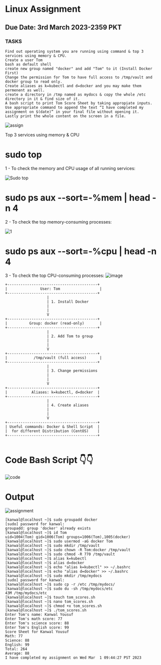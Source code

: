 
# Linux Assignment
## Due Date: 3rd March 2023-2359 PKT
### TASKS
```
Find out operating system you are running using command & top 3 services using memory & CPU.
Create a user Tom
bash as default shell
create new group named "docker" and add "Tom" to it (Install Docker First)
Change the permission for Tom to have full access to /tmp/vault and docker group to read only.
Create aliases as k=kubectl and d=docker and you may make them permenent as well.
create a directory in /tmp named as mydocs & copy the whole /etc directory in it & find size of it.
A bash script to print Tom Score Sheet by taking appropiate inputs.
Use appropriate command to append the text “I have completed my assignment on $(date)” in your final file without opening it.
Lastly print the whole content on the screen in a file.
```

![assign](https://user-images.githubusercontent.com/83213183/221673238-749ca03b-170e-4e99-ba60-180777098e5a.PNG)

Top 3 services using memory & CPU 

# sudo top
1 - To check the memory and CPU usage of all running services:

![Sudo top](https://user-images.githubusercontent.com/83213183/221676860-c3bde3ee-6afb-4bbd-8c4d-c114208f00c7.PNG)

# sudo ps aux --sort=-%mem | head -n 4
2 - To check the top memory-consuming processes:

![1](https://user-images.githubusercontent.com/83213183/221677325-c6cbd09f-387b-4710-b339-adf1f3fb6f20.PNG)

# sudo ps aux --sort=-%cpu | head -n 4
3 - To check the top CPU-consuming processes:
![image](https://user-images.githubusercontent.com/83213183/221678734-7099a63d-085e-46e0-86ca-6fffb4cd119a.png)

```
+-----------------------------------------+
|               User: Tom                  |
+-----------------------------------------+
                   |
                   | 1. Install Docker
                   |
                   |
                   V
+-----------------------------------------+
|          Group: docker (read-only)       |
+-----------------------------------------+
                   |
                   | 2. Add Tom to group
                   |
                   |
                   V
+-----------------------------------------+
|            /tmp/vault (full access)      |
+-----------------------------------------+
                   |
                   | 3. Change permissions
                   |
                   |
                   V
+-----------------------------------------+
|           Aliases: k=kubectl, d=docker  |
+-----------------------------------------+
                   |
                   | 4. Create aliases
                   |
                   |
                   V
+-----------------------------------------+
| Useful commands: Docker & Shell Script  |
|  for different Distribution (CentOS)    |
+-----------------------------------------+


```
# Code Bash Script 👇👇


![code](https://user-images.githubusercontent.com/83213183/222230045-0216f4fc-9254-4127-91ec-23c4cfb504c4.PNG)

# Output 

![assignment](https://user-images.githubusercontent.com/83213183/222231683-a65f7bf3-3c1a-43c8-b8de-995bd3bc1980.PNG)

```
[kanwal@localhost ~]$ sudo groupadd docker
[sudo] password for kanwal: 
groupadd: group 'docker' already exists
[kanwal@localhost ~]$ id Tom
uid=1004(Tom) gid=1006(Tom) groups=1006(Tom),1005(docker)
[kanwal@localhost ~]$ sudo usermod -aG docker Tom
[kanwal@localhost ~]$ sudo mkdir /tmp/vault
[kanwal@localhost ~]$ sudo chown -R Tom:docker /tmp/vault
[kanwal@localhost ~]$ sudo chmod -R 770 /tmp/vault
[kanwal@localhost ~]$ alias k=kubectl
[kanwal@localhost ~]$ alias d=docker
[kanwal@localhost ~]$ echo "alias k=kubectl" >> ~/.bashrc
[kanwal@localhost ~]$ echo "alias d=docker" >> ~/.bashrc
[kanwal@localhost ~]$ sudo mkdir /tmp/mydocs
[sudo] password for kanwal: 
[kanwal@localhost ~]$ sudo cp -r /etc /tmp/mydocs/
[kanwal@localhost ~]$ sudo du -sh /tmp/mydocs/etc
43M	/tmp/mydocs/etc
[kanwal@localhost ~]$ touch tom_scores.sh
[kanwal@localhost ~]$ nano tom_scores.sh
[kanwal@localhost ~]$ chmod +x tom_scores.sh
[kanwal@localhost ~]$ ./tom_scores.sh
Enter Tom's name: Kanwal Yousuf
Enter Tom's math score: 77
Enter Tom's science score: 88
Enter Tom's English score: 99
Score Sheet for Kanwal Yousuf
Math: 77
Science: 88
English: 99
Total: 264
Average: 88
I have completed my assignment on Wed Mar  1 09:44:27 PST 2023
```



